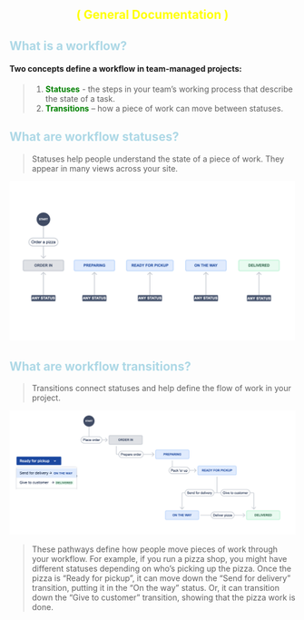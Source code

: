 <h2 align="center" style="color: yellow;">( General Documentation )</h2>

## <span style="color: lightblue;">What is a workflow?</span>

#### Two concepts define a workflow in team-managed projects:
>1. <b style="color:green;">Statuses</b> - the steps in your team’s working process that describe the state of a task.
>2. <b style="color:green;">Transitions</b> – how a piece of work can move between statuses.


## <span style="color: lightblue;">What are workflow statuses?</span>
>Statuses help people understand the state of a piece of work.
They appear in many views across your site.

[flow-status]: ../../images/flowStatuses.png
[![product-screenshot][flow-status]](https://example.com)

## <span style="color: lightblue;">What are workflow transitions?</span>
>Transitions connect statuses and help define the flow of work in your project.

[flow-transition]: ../../images/flowTransitions.png
[![product-screenshot][flow-transition]](https://example.com)

>These pathways define how people move pieces of work through your workflow.
For example, if you run a pizza shop, you might have different statuses depending on who’s picking up the pizza.
Once the pizza is “Ready for pickup”, it can move down the “Send for delivery” transition, putting it in the “On the way” status.
Or, it can transition down the “Give to customer” transition, showing that the pizza work is done.
